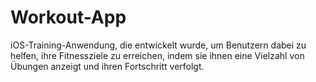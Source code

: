 # Workout-App
iOS-Training-Anwendung, die entwickelt wurde, um Benutzern dabei zu helfen, ihre Fitnessziele zu erreichen, indem sie ihnen eine Vielzahl von Übungen anzeigt und ihren Fortschritt verfolgt.
